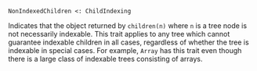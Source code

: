 ```
NonIndexedChildren <: ChildIndexing
```

Indicates that the object returned by `children(n)` where `n` is a tree node is not necessarily indexable. This trait applies to any tree which cannot guarantee indexable children in all cases, regardless of whether the tree is indexable in special cases.  For example, `Array` has this trait even though there is a large class of indexable trees consisting of arrays.
